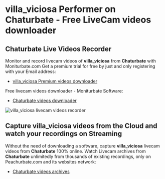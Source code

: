 # villa_viciosa Performer on Chaturbate - Free LiveCam videos downloader

## Chaturbate Live Videos Recorder

Monitor and record livecam videos of **villa_viciosa** from **Chaturbate** with Moniturbate.com
Get a premium trial for free by just and only registering with your Email address:
* [villa_viciosa Premium videos downloader](https://moniturbate.com/request-demo-licence-key.html)

Free livecam videos downloader - Moniturbate Software:
* [Chaturbate videos downloader](https://moniturbate.com/moniturbate-download-software.html)

![villa_viciosa livecam videos recorder](https://peachurnet.com/templates/moniturbate-software.png)


## Capture villa_viciosa videos from the Cloud and watch your recordings on Streaming

Without the need of downloading a software, capture **villa_viciosa** livecam videos from **Chaturbate** 100% online.
Watch Livecam archives from **Chaturbate** unlimitedly from thousands of existing recordings, only on Peachurbate.com and its websites network:
* [Chaturbate videos archives](https://peachurnet.com/)